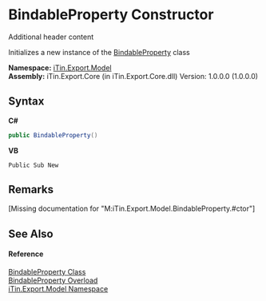 # BindableProperty Constructor 
Additional header content 

Initializes a new instance of the <a href="9526c5ca-021b-7802-0b78-ae3b3c3e2fec">BindableProperty</a> class

**Namespace:**&nbsp;<a href="ef57ffcc-e95e-b212-5a46-9aa6f5a3511f">iTin.Export.Model</a><br />**Assembly:**&nbsp;iTin.Export.Core (in iTin.Export.Core.dll) Version: 1.0.0.0 (1.0.0.0)

## Syntax

**C#**<br />
``` C#
public BindableProperty()
```

**VB**<br />
``` VB
Public Sub New
```


## Remarks
\[Missing <remarks> documentation for "M:iTin.Export.Model.BindableProperty.#ctor"\]

## See Also


#### Reference
<a href="9526c5ca-021b-7802-0b78-ae3b3c3e2fec">BindableProperty Class</a><br /><a href="1d10d098-405b-c588-e0d0-4cd0bccc8835">BindableProperty Overload</a><br /><a href="ef57ffcc-e95e-b212-5a46-9aa6f5a3511f">iTin.Export.Model Namespace</a><br />